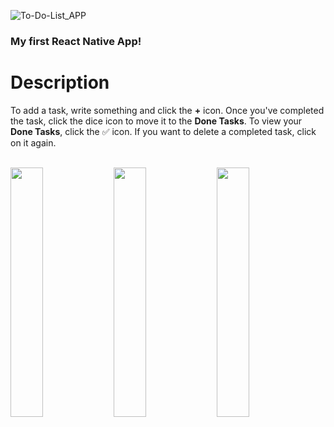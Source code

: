
![To-Do-List_APP](https://github.com/user-attachments/assets/94230445-5c7f-4ed5-86b8-e175acf07902)

### My first React Native App!


# Description

To add a task, write something and click the **+** icon. Once you've completed the task, click the dice icon to move it to the **Done Tasks**.
To view your **Done Tasks**, click the ✅ icon. If you want to delete a completed task, click on it again.

<br/>

<img src="https://github.com/user-attachments/assets/2a0d84fc-bfd3-4a3f-b446-1c298706d00d" style="width: 32%;">
<img src="https://github.com/user-attachments/assets/58ccdf1b-6fc7-4597-b617-e5b4c7dcc630" style="width: 32%;">
<img src="https://github.com/user-attachments/assets/af838813-3335-4f54-9abb-4d8d7cb4ef08" style="width: 32%;">
